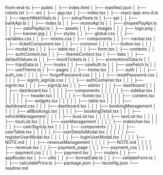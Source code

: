 front-end-ts
├── public
│   ├── index.html
│   ├── manifest.json
│   ├── robots.txt
├── src
│   ├── app.tsx
│   ├── index.tsx
│   ├── react-app-env.d.ts
│   ├── reportWebVitals.ts
│   ├── setupTests.ts
│   ├── api
│   │   ├── bankApi.ts
│   │   ├── index.ts
│   │   ├── momoApi.ts
│   │   ├── shopeePayApi.ts
│   │   ├── zaloPayApi.ts
│   ├── assets
│   │   ├── images
│   │   │   ├── logo.png
│   │   │   ├── banner.jpg
│   │   ├── styles
│   │       ├── global.css
│   │       ├── variables.css
│   │       ├── mixins.css
│   ├── components
│   │   ├── navbar.tsx
│   │   ├── ticketComponent.tsx
│   │   ├── common
│   │   │   ├── button.tsx
│   │   │   ├── modal.tsx
│   │   │   ├── table.tsx
│   │   │   ├── form.tsx
│   ├── contexts
│   │   ├── authContext.tsx
│   │   ├── themeContext.tsx
│   ├── data 
│   │   ├── defaultValues.ts
│   │   ├── mockTickets.ts
│   │   ├── promotionsData.ts
│   │   ├── tripsData.ts
│   ├── hooks
│   │   ├── useAuth.ts
│   │   ├── useFetch.ts
│   │   ├── useTheme.ts
│   ├── pages
│   │   ├── home.tsx
│   │   ├── auth
│   │   │   ├── auth_css
│   │   │   │   ├── forgotPassword.css
│   │   │   │   ├── resetPassword.css
│   │   │   │   ├── signIn_signUp.css
│   │   │   ├── authContainer.tsx
│   │   │   ├── signIn.tsx
│   │   │   ├── signUp.tsx
│   │   ├── admin
│   │   │   ├── dashboard
│   │   │   │   ├── dashboard.tsx
│   │   │   │   ├── components
│   │   │   │   │   ├── sidebar.tsx
│   │   │   │   │   ├── header.tsx
│   │   │   │   │   ├── footer.tsx
│   │   │   │   │   ├── content.tsx
│   │   │   │   │   ├── widgets.tsx
│   │   │   │   │   ├── table.tsx
│   │   │   │   ├── dashboard.css
│   │   │   ├── dashboard.tsx
│   │   │   ├── bookingManagement
│   │   │   │   ├── allBookings.tsx
│   │   │   │   ├── bookingDetail.tsx
│   │   │   ├── vehicleManagement
│   │   │   │   ├── busList.tsx
│   │   │   │   ├── taxiList.tsx
│   │   │   │   ├── tourList.tsx
│   │   │   ├── userManagement
│   │   │   │   ├── indexUser.tsx
│   │   │   │   ├── userSignUp.tsx
│   │   │   │   ├── components
│   │   │   │   │   ├── userTable.tsx
│   │   │   │   │   ├── userDetailsModal.tsx
│   │   │   │   │   ├── registerUserModal.tsx
│   │   │   │   │   ├── loginUserModal.tsx
│   │   │   │   ├── NOTE.md
│   │   │   ├── revenueManagement
│   │   │   │   ├── NOTE.md
│   │   │   │   ├── revenue.tsx
│   │   ├── payment_page
│   │   │   ├── payment_css
│   │   │   │   ├── payment.css
│   │   │   ├── payment.tsx
│   ├── routers
│   │   ├── appRouter.tsx
│   ├── utils
│   │   ├── formatDate.ts
│   │   ├── validateForm.ts
│   │   ├── calculatePrice.ts
├── package.json
├── tsconfig.json
└── readme.md